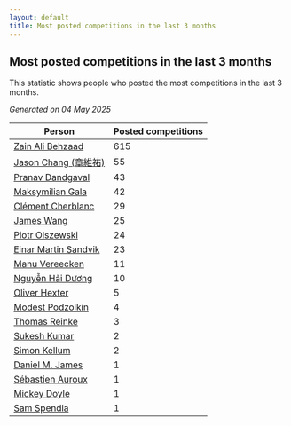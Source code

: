 ```yaml
---
layout: default
title: Most posted competitions in the last 3 months
---
```

## Most posted competitions in the last 3 months
This statistic shows people who posted the most competitions in the last 3 months.

*Generated on 04 May 2025*

| Person | Posted competitions |
| --- | --- |
| [Zain Ali Behzaad](https://www.worldcubeassociation.org/persons/2019BEHZ01) | 615 |
| [Jason Chang (章維祐)](https://www.worldcubeassociation.org/persons/2023CHAN15) | 55 |
| [Pranav Dandgaval](https://www.worldcubeassociation.org/persons/2017DAND01) | 43 |
| [Maksymilian Gala](https://www.worldcubeassociation.org/persons/2022GALA01) | 42 |
| [Clément Cherblanc](https://www.worldcubeassociation.org/persons/2014CHER05) | 29 |
| [James Wang](https://www.worldcubeassociation.org/persons/2015WANG87) | 25 |
| [Piotr Olszewski](https://www.worldcubeassociation.org/persons/2013OLSZ02) | 24 |
| [Einar Martin Sandvik](https://www.worldcubeassociation.org/persons/2018SAND22) | 23 |
| [Manu Vereecken](https://www.worldcubeassociation.org/persons/2010VERE01) | 11 |
| [Nguyễn Hải Dương](https://www.worldcubeassociation.org/persons/2018DUON07) | 10 |
| [Oliver Hexter](https://www.worldcubeassociation.org/persons/2022HEXT01) | 5 |
| [Modest Podzolkin](https://www.worldcubeassociation.org/persons/2017PODZ01) | 4 |
| [Thomas Reinke](https://www.worldcubeassociation.org/persons/2018REIN04) | 3 |
| [Sukesh Kumar](https://www.worldcubeassociation.org/persons/2017KUMA30) | 2 |
| [Simon Kellum](https://www.worldcubeassociation.org/persons/2016KELL12) | 2 |
| [Daniel M. James](https://www.worldcubeassociation.org/persons/2012JAME04) | 1 |
| [Sébastien Auroux](https://www.worldcubeassociation.org/persons/2008AURO01) | 1 |
| [Mickey Doyle](https://www.worldcubeassociation.org/persons/2021DOYL02) | 1 |
| [Sam Spendla](https://www.worldcubeassociation.org/persons/2015SPEN01) | 1 |
